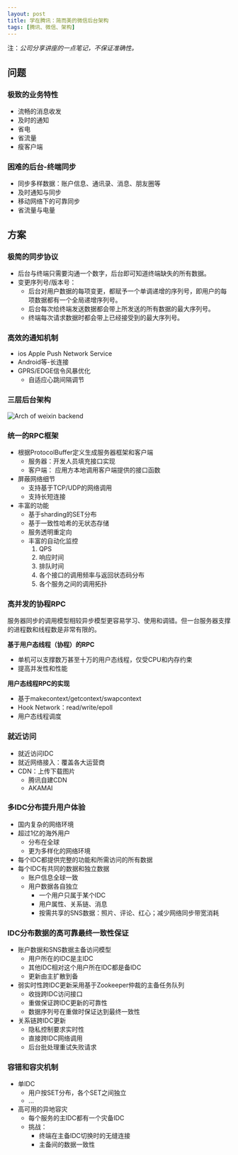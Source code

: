 ```yaml
---
layout: post
title: 学在腾讯：简而美的微信后台架构
tags: [腾讯、微信、架构]
---
```


注：*公司分享讲座的一点笔记，不保证准确性。*

## 问题

### 极致的业务特性

  - 流畅的消息收发
  - 及时的通知
  - 省电
  - 省流量
  - 瘦客户端

### 困难的后台-终端同步

  - 同步多样数据：账户信息、通讯录、消息、朋友圈等
  - 及时通知与同步
  - 移动网络下的可靠同步
  - 省流量与电量

## 方案

### 极简的同步协议

  - 后台与终端只需要沟通一个数字，后台即可知道终端缺失的所有数据。
  - 变更序列号/版本号：
    - 后台对用户数据的每项变更，都赋予一个单调递增的序列号，即用户的每项数据都有一个全局递增序列号。
    - 后台每次给终端发送数据都会带上所发送的所有数据的最大序列号。
    - 终端每次请求数据时都会带上已经接受到的最大序列号。

### 高效的通知机制

  - ios Apple Push Network Service
  - Android等-长连接
  - GPRS/EDGE信令风暴优化
    - 自适应心跳间隔调节

### 三层后台架构

![Arch of weixin backend](https://raw.github.com/youngsterxyf/youngsterxyf.github.com/master/assets/pics/arch-of-weixin-backend.png)

### 统一的RPC框架

  - 根据ProtocolBuffer定义生成服务器框架和客户端
    - 服务器：开发人员填充接口实现
    - 客户端： 应用方本地调用客户端提供的接口函数
  - 屏蔽网络细节
    - 支持基于TCP/UDP的网络调用
    - 支持长短连接
  - 丰富的功能
    - 基于sharding的SET分布
    - 基于一致性哈希的无状态存储
    - 服务透明重定向
    - 丰富的自动化监控
      1. QPS
      2. 响应时间
      3. 排队时间
      4. 各个接口的调用频率与返回状态码分布
      5. 各个服务之间的调用拓扑

### 高并发的协程RPC

服务器同步的调用模型相较异步模型更容易学习、使用和调错。但一台服务器支撑的进程数和线程数是非常有限的。

**基于用户态线程（协程）的RPC**

- 单机可以支撑数万甚至十万的用户态线程，仅受CPU和内存约束
- 提高并发性和性能

**用户态线程RPC的实现**

- 基于makecontext/getcontext/swapcontext
- Hook Network：read/write/epoll
- 用户态线程调度

### 就近访问

  - 就近访问IDC
  - 就近网络接入：覆盖各大运营商
  - CDN：上传下载图片
    - 腾讯自建CDN
    - AKAMAI

### 多IDC分布提升用户体验

  - 国内复杂的网络环境
  - 超过1亿的海外用户
    - 分布在全球
    - 更为多样化的网络环境
  - 每个IDC都提供完整的功能和所需访问的所有数据
  - 每个IDC有共同的数据和独立数据
    - 账户信息全球一致
    - 用户数据各自独立
      - 一个用户只属于某个IDC
      - 用户属性、关系链、消息
      - 按需共享的SNS数据：照片、评论、红心；减少网络同步带宽消耗

### IDC分布数据的高可靠最终一致性保证

  - 账户数据和SNS数据主备访问模型
    - 用户所在的IDC是主IDC
    - 其他IDC相对这个用户所在IDC都是备IDC
    - 更新由主扩散到备
  - 弱实时性跨IDC更新采用基于Zookeeper仲裁的主备任务队列
    - 收拢跨IDC访问接口
    - 重做保证跨IDC更新的可靠性
    - 数据序列号在重做时保证达到最终一致性
  - 关系链跨IDC更新
    - 隐私控制要求实时性
    - 直接跨IDC网络调用
    - 后台批处理重试失败请求

### 容错和容灾机制

  - 单IDC
    - 用户按SET分布，各个SET之间独立
    - ...
  - 高可用的异地容灾
    - 每个服务的主IDC都有一个灾备IDC
    - 挑战：
      - 终端在主备IDC切换时的无缝连接
      - 主备间的数据一致性
